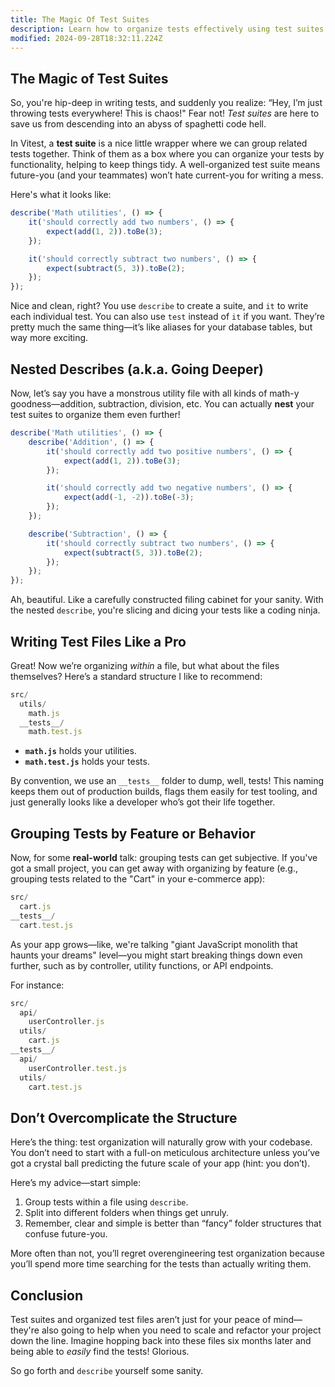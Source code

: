 ```yaml
---
title: The Magic Of Test Suites
description: Learn how to organize tests effectively using test suites.
modified: 2024-09-28T18:32:11.224Z
---
```


## The Magic of Test Suites

So, you're hip-deep in writing tests, and suddenly you realize: “Hey, I’m just throwing tests everywhere! This is chaos!" Fear not! *Test suites* are here to save us from descending into an abyss of spaghetti code hell.

In Vitest, a **test suite** is a nice little wrapper where we can group related tests together. Think of them as a box where you can organize your tests by functionality, helping to keep things tidy. A well-organized test suite means future-you (and your teammates) won’t hate current-you for writing a mess.

Here's what it looks like:

```javascript
describe('Math utilities', () => {
	it('should correctly add two numbers', () => {
		expect(add(1, 2)).toBe(3);
	});

	it('should correctly subtract two numbers', () => {
		expect(subtract(5, 3)).toBe(2);
	});
});
```

Nice and clean, right? You use `describe` to create a suite, and `it` to write each individual test. You can also use `test` instead of `it` if you want. They’re pretty much the same thing—it’s like aliases for your database tables, but way more exciting.

## Nested Describes (a.k.a. Going Deeper)

Now, let’s say you have a monstrous utility file with all kinds of math-y goodness—addition, subtraction, division, etc. You can actually **nest** your test suites to organize them even further!

```javascript
describe('Math utilities', () => {
	describe('Addition', () => {
		it('should correctly add two positive numbers', () => {
			expect(add(1, 2)).toBe(3);
		});

		it('should correctly add two negative numbers', () => {
			expect(add(-1, -2)).toBe(-3);
		});
	});

	describe('Subtraction', () => {
		it('should correctly subtract two numbers', () => {
			expect(subtract(5, 3)).toBe(2);
		});
	});
});
```

Ah, beautiful. Like a carefully constructed filing cabinet for your sanity. With the nested `describe`, you're slicing and dicing your tests like a coding ninja.

## Writing Test Files Like a Pro

Great! Now we’re organizing *within* a file, but what about the files themselves? Here’s a standard structure I like to recommend:

```ts
src/
  utils/
    math.js
  __tests__/
    math.test.js
```

- **`math.js`** holds your utilities.
- **`math.test.js`** holds your tests.

By convention, we use an `__tests__` folder to dump, well, tests! This naming keeps them out of production builds, flags them easily for test tooling, and just generally looks like a developer who’s got their life together.

## Grouping Tests by Feature or Behavior

Now, for some **real-world** talk: grouping tests can get subjective. If you've got a small project, you can get away with organizing by feature (e.g., grouping tests related to the "Cart" in your e-commerce app):

```ts
src/
  cart.js
__tests__/
  cart.test.js
```

As your app grows—like, we're talking "giant JavaScript monolith that haunts your dreams" level—you might start breaking things down even further, such as by controller, utility functions, or API endpoints.

For instance:

```ts
src/
  api/
    userController.js
  utils/
    cart.js
__tests__/
  api/
    userController.test.js
  utils/
    cart.test.js
```

## Don’t Overcomplicate the Structure

Here’s the thing: test organization will naturally grow with your codebase. You don’t need to start with a full-on meticulous architecture unless you’ve got a crystal ball predicting the future scale of your app (hint: you don’t).

Here’s my advice—start simple:

1. Group tests within a file using `describe`.
2. Split into different folders when things get unruly.
3. Remember, clear and simple is better than “fancy” folder structures that confuse future-you.

More often than not, you’ll regret overengineering test organization because you’ll spend more time searching for the tests than actually writing them.

## Conclusion

Test suites and organized test files aren’t just for your peace of mind—they're also going to help when you need to scale and refactor your project down the line. Imagine hopping back into these files six months later and being able to *easily* find the tests! Glorious.

So go forth and `describe` yourself some sanity.
